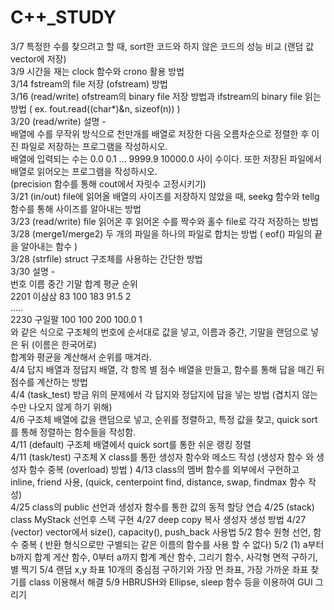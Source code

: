 # C++_STUDY
3/7  특정한 수를 찾으려고 할 때, sort한 코드와 하지 않은 코드의 성능 비교 (랜덤 값 vector에 저장)  
3/9  시간을 재는 clock 함수와 crono 활용 방법  
3/14  fstream의 file 저장 (ofstream) 방법  
3/16  (read/write) ofstream의 binary file 저장 방법과 ifstream의 binary file 읽는 방법 ( ex. fout.read((char*)&n, sizeof(n))  )  
3/20  (read/write) 설명 -  
배열에 수를 무작위 방식으로 천만개를 배열로 저장한 다음 오름차순으로 정렬한 후 이진 파일로 저장하는 프로그램을 작성하시오.  
배열에 입력되는 수는 0.0 0.1  ...  9999.9 10000.0 사이 수이다. 또한 저장된 파일에서 배열로 읽어오는 프로그램을 작성하시오.  
(precision 함수를 통해 cout에서 자릿수 고정시키기)  
3/21  (in/out) file에 읽어올 배열의 사이즈를 저장하지 않았을 때, seekg 함수와 tellg 함수를 통해 사이즈를 알아내는 방법  
3/23  (read/write) file 읽어온 후 읽어온 수를 짝수와 홀수 file로 각각 저장하는 방법  
3/28  (merge1/merge2) 두 개의 파일을 하나의 파일로 합치는 방법 ( eof() 파일의 끝을 알아내는 함수 )  
3/28  (strfile) struct 구조체를 사용하는 간단한 방법  
3/30  설명 -  
번호   이름     중간 기말 합계 평균 순위  
2201 이삼삼    83   100  183 91.5   2  
.....  
2230 구일팔  100 100  200  100.0  1  
와 같은 식으로 구조체의 번호에 순서대로 값을 넣고, 이름과 중간, 기말을 랜덤으로 넣은 뒤 (이름은 한국어로)   
합계와 평균을 계산해서 순위를 매겨라.   
4/4  답지 배열과 정답지 배열, 각 항목 별 점수 배열을 만들고, 함수를 통해 답을 매긴 뒤 점수를 계산하는 방법  
4/4  (task_test) 방금 위의 문제에서 각 답지와 정답지에 답을 넣는 방법 (겹치지 않는 수만 나오지 않게 하기 위해)  
4/6  구조체 배열에 값을 랜덤으로 넣고, 순위를 정렬하고, 특정 값을 찾고, quick sort를 통해 정렬하는 함수들을 작성함.   
4/11  (default) 구조체 배열에서 quick sort를 통한 쉬운 랭킹 정렬   
4/11  (task/test) 구조체 X class를 통한 생성자 함수와 메소드 작성 (생성자 함수 와 생성자 함수 중복 (overload) 방법 )
4/13  class의 멤버 함수를 외부에서 구현하고 inline, friend 사용, (quick, centerpoint find, distance, swap, findmax 함수 작성)  
4/25  class의 public 선언과 생성자 함수를 통한 값의 동적 할당 연습
4/25  (stack) class MyStack 선언후 스택 구현
4/27  deep copy 복사 생성자 생성 방법
4/27  (vector) vector에서 size(), capacity(), push_back 사용법
5/2  함수 원형 선언, 함수 중복 ( 반환 형식으로만 구별되는 같은 이름의 함수를 사용 할 수 없다)
5/2  (1) a부터 b까지 합계 게산 함수, 0부터 a까지 합계 계산 함수, 그리기 함수, 사각형 면적 구하기, 별 찍기
5/4  랜덤 x,y 좌표 10개의 중심점 구하기와 가장 먼 좌표, 가장 가까운 좌표 찾기를 class 이용해서 해결
5/9  HBRUSH와 Ellipse, sleep 함수 등을 이용하여 GUI 그리기 
